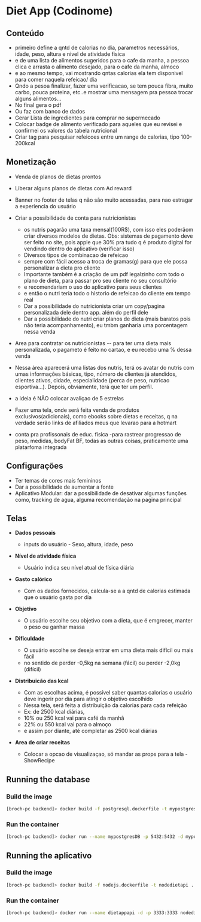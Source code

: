 # Diet App (Codinome)

## Conteúdo
- primeiro define a qntd de calorias no dia, parametros necessários, idade, peso, altura e nivel de atividade fisica
- e de uma lista de alimentos sugeridos para o cafe da manha, a pessoa clica e arrasta o alimento desejado, para o cafe da manha, almoco
- e ao mesmo tempo, vai mostrando qntas calorias ela tem disponivel para comer naquela refeicao/ dia
- Qndo a pesoa finalizar, fazer uma verificacao, se tem pouca fibra, muito carbo, pouca proteina, etc..e mostrar uma mensagem pra pessoa trocar alguns alimentos...
- No final gera o pdf
- Ou faz com banco de dados
- Gerar Lista de ingredientes para comprar no supermecado
- Colocar badge de alimento verificado para aqueles que eu revisei e confirmei os valores da tabela nutricional
- Criar tag para pesquisar refeicoes entre um range de calorias, tipo 100-200kcal

## Monetização
- Venda de planos de dietas prontos
- Liberar alguns planos de dietas com Ad reward
- Banner no footer de telas q não são muito acessadas, para nao estragar a experiencia do usuário
- Criar a possibilidade de conta  para nutricionistas
  - os nutris pagarão uma taxa mensal(100R$), com isso eles poderãom criar diversos modelos de dietas. Obs:  sistemas de pagamento deve ser feito no site, pois apple que 30% pra tudo q é produto digital for vendindo dentro do aplicativo (verificar isso)
  - Diversos tipos de combinacao de refeicao
  - sempre com fácil acesso a troca de gramas(g) para que ele possa personalizar a dieta pro cliente
  - Importante também é a criação de um pdf legalzinho com todo o plano de dieta, para passar pro seu cliente no seu consultório
  - e recomendariam o uso do aplicativo para seus clientes
  - e então o nutri teria todo o historio de refeicao do cliente em tempo real
  - Dar a possibilidade do nutricionista criar um copy/pagina personalizada dele dentro app. além do perfil dele
  - Dar a possibilidade do nutri criar planos de dieta (mais baratos pois não teria acompanhamento), eu tmbm ganharia uma porcentagem nessa venda

- Area para contratar os nutricionistas -- para ter uma dieta mais personalizada, o pagameto é feito no cartao, e eu recebo uma % dessa venda
- Nessa área aparecerá uma listas dos nutris, terá os avatar do nutris com umas informações básicas, tipo, número de clientes já atendidos, clientes ativos, cidade, especialidade (perca de peso, nutricao esportiva...). Depois, obviamente, terá que ter um perfil.
- a ideia é NÃO colocar avaliçao de 5 estrelas
- Fazer uma tela, onde será feita venda de produtos exclusivos(adicionais), como ebooks sobre dietas e receitas, q na verdade serão links de afiliados meus que levarao para a hotmart
- conta pra profissonais de educ. fisica
  -para rastrear progressao de peso, medidas, bodyFat BF, todas as outras coisas, praticamente uma platarfoma integrada

## Configurações

- Ter temas de cores mais femininos
- Dar a possibilidade de aumentar a fonte
- Aplicativo Modular: dar a possibilidade de desativar algumas funções como, tracking de agua, alguma recomendação na pagina principal


## Telas 

- **Dados pessoais**
  - inputs do usuário - Sexo, altura, idade, peso

- **Nível de atividade física**
  - Usuário indica seu nível atual de física diária
- **Gasto calórico**
  - Com os dados fornecidos, calcula-se a a qntd de calorias estimada que o usuário gasta por dia
- **Objetivo**
  - O usuário escolhe seu objetivo com a dieta, que é emgrecer, manter o peso ou ganhar massa
- **Dificuldade**
  - O usuário escolhe se deseja entrar em uma dieta mais difícil ou mais fácil
  - no sentido de perder -0,5kg na semana (fácil) ou perder -2,0kg (difícil)
- **Distribuicão das kcal**
  - Com as escolhas acima, é possível saber quantas calorias o usuário deve ingerir por dia para atingir o objetivo escolhido
  - Nessa tela, será feita a distribuição da calorias para cada refeição
  - Ex: de 2500 kcal diárias, 
  - 10% ou 250 kcal vai para café da manhã
  - 22% ou 550 kcal vai para o almoço
  - e assim por diante, até completar as 2500 kcal diárias
- **Area de criar receitas**
  - Colocar a opcao de visualizaçao, só mandar as props para a tela - ShowRecipe


## Running the database

### Build the image
```sh
[broch-pc backend]> docker build -f postgresql.dockerfile -t mypostgres .
```

### Run the container
```sh
[broch-pc backend]> docker run --name mypostgresDB -p 5432:5432 -d mypostgres
```

## Running the aplicativo

### Build the image
```sh
[broch-pc backend]> docker build -f nodejs.dockerfile -t nodedietapi .
```

### Run the container
```sh
[broch-pc backend]> docker run --name dietappapi -d -p 3333:3333 nodedietapi
